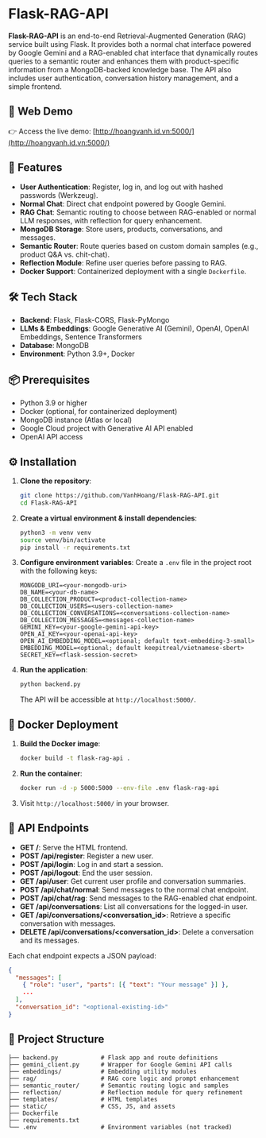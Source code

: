 # Flask-RAG-API

**Flask-RAG-API** is an end-to-end Retrieval-Augmented Generation (RAG) service built using Flask. It provides both a normal chat interface powered by Google Gemini and a RAG-enabled chat interface that dynamically routes queries to a semantic router and enhances them with product-specific information from a MongoDB-backed knowledge base. The API also includes user authentication, conversation history management, and a simple frontend.

## 🔗 Web Demo

👉 Access the live demo: [http://hoangvanh.id.vn:5000/](http://hoangvanh.id.vn:5000/)


## 🚀 Features

* **User Authentication**: Register, log in, and log out with hashed passwords (Werkzeug).
* **Normal Chat**: Direct chat endpoint powered by Google Gemini.
* **RAG Chat**: Semantic routing to choose between RAG-enabled or normal LLM responses, with reflection for query enhancement.
* **MongoDB Storage**: Store users, products, conversations, and messages.
* **Semantic Router**: Route queries based on custom domain samples (e.g., product Q\&A vs. chit-chat).
* **Reflection Module**: Refine user queries before passing to RAG.
* **Docker Support**: Containerized deployment with a single `Dockerfile`.

## 🛠️ Tech Stack

* **Backend**: Flask, Flask-CORS, Flask-PyMongo
* **LLMs & Embeddings**: Google Generative AI (Gemini), OpenAI, OpenAI Embeddings, Sentence Transformers
* **Database**: MongoDB
* **Environment**: Python 3.9+, Docker

## 📦 Prerequisites

* Python 3.9 or higher
* Docker (optional, for containerized deployment)
* MongoDB instance (Atlas or local)
* Google Cloud project with Generative AI API enabled
* OpenAI API access

## ⚙️ Installation

1. **Clone the repository**:

   ```bash
   git clone https://github.com/VanhHoang/Flask-RAG-API.git
   cd Flask-RAG-API
   ```

2. **Create a virtual environment & install dependencies**:

   ```bash
   python3 -m venv venv
   source venv/bin/activate
   pip install -r requirements.txt
   ```

3. **Configure environment variables**:
   Create a `.env` file in the project root with the following keys:

   ```dotenv
   MONGODB_URI=<your-mongodb-uri>
   DB_NAME=<your-db-name>
   DB_COLLECTION_PRODUCT=<product-collection-name>
   DB_COLLECTION_USERS=<users-collection-name>
   DB_COLLECTION_CONVERSATIONS=<conversations-collection-name>
   DB_COLLECTION_MESSAGES=<messages-collection-name>
   GEMINI_KEY=<your-google-gemini-api-key>
   OPEN_AI_KEY=<your-openai-api-key>
   OPEN_AI_EMBEDDING_MODEL=<optional; default text-embedding-3-small>
   EMBEDDING_MODEL=<optional; default keepitreal/vietnamese-sbert>
   SECRET_KEY=<flask-session-secret>
   ```

4. **Run the application**:

   ```bash
   python backend.py
   ```

   The API will be accessible at `http://localhost:5000/`.

## 🐳 Docker Deployment

1. **Build the Docker image**:

   ```bash
   docker build -t flask-rag-api .
   ```

2. **Run the container**:

   ```bash
   docker run -d -p 5000:5000 --env-file .env flask-rag-api
   ```

3. Visit `http://localhost:5000/` in your browser.

## 📑 API Endpoints

* **GET /**: Serve the HTML frontend.
* **POST /api/register**: Register a new user.
* **POST /api/login**: Log in and start a session.
* **POST /api/logout**: End the user session.
* **GET /api/user**: Get current user profile and conversation summaries.
* **POST /api/chat/normal**: Send messages to the normal chat endpoint.
* **POST /api/chat/rag**: Send messages to the RAG-enabled chat endpoint.
* **GET /api/conversations**: List all conversations for the logged-in user.
* **GET /api/conversations/\<conversation\_id>**: Retrieve a specific conversation with messages.
* **DELETE /api/conversations/\<conversation\_id>**: Delete a conversation and its messages.

Each chat endpoint expects a JSON payload:

```json
{
  "messages": [
    { "role": "user", "parts": [{ "text": "Your message" }] },
    ...
  ],
  "conversation_id": "<optional-existing-id>"
}
```

## 📂 Project Structure

```
├── backend.py            # Flask app and route definitions
├── gemini_client.py      # Wrapper for Google Gemini API calls
├── embeddings/           # Embedding utility modules
├── rag/                  # RAG core logic and prompt enhancement
├── semantic_router/      # Semantic routing logic and samples
├── reflection/           # Reflection module for query refinement
├── templates/            # HTML templates
├── static/               # CSS, JS, and assets
├── Dockerfile
├── requirements.txt
└── .env                  # Environment variables (not tracked)
```

